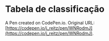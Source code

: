 # Tabela de classificação

A Pen created on CodePen.io. Original URL: [https://codepen.io/j_reitz/pen/WNRodmJ](https://codepen.io/j_reitz/pen/WNRodmJ).


